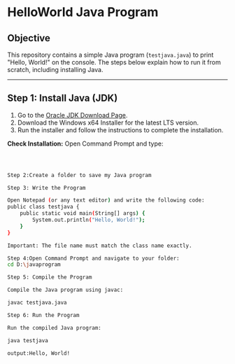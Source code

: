 # HelloWorld Java Program

## Objective
This repository contains a simple Java program (`testjava.java`) to print "Hello, World!" on the console. The steps below explain how to run it from scratch, including installing Java.

---

## Step 1: Install Java (JDK)

1. Go to the [Oracle JDK Download Page](https://www.oracle.com/java/technologies/downloads/).  
2. Download the Windows x64 Installer for the latest LTS version.  
3. Run the installer and follow the instructions to complete the installation.  

**Check Installation:**
Open Command Prompt and type:
```bash

 

Step 2:Create a folder to save my Java program

Step 3: Write the Program

Open Notepad (or any text editor) and write the following code:
public class testjava {
    public static void main(String[] args) {
        System.out.println("Hello, World!");
    }
}

Important: The file name must match the class name exactly.

Step 4:Open Command Prompt and navigate to your folder:
cd D:\javaprogram

Step 5: Compile the Program

Compile the Java program using javac:

javac testjava.java

Step 6: Run the Program

Run the compiled Java program:

java testjava

output:Hello, World!


